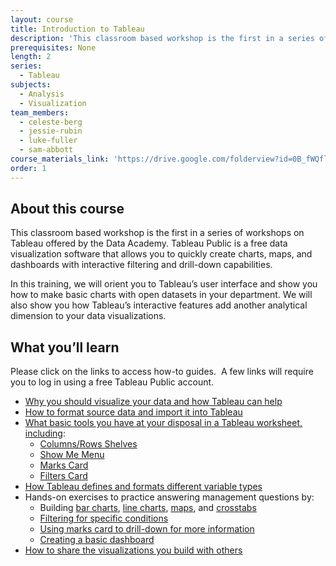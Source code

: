 ```yaml
---
layout: course
title: Introduction to Tableau
description: 'This classroom based workshop is the first in a series of workshops on Tableau offered by the Data Academy.  Tableau Public is a free data visualization software that allows you to quickly create charts, maps, and dashboards with interactive filtering and drill-down capabilities.'
prerequisites: None
length: 2
series:
  - Tableau
subjects:
  - Analysis
  - Visualization
team_members:
  - celeste-berg
  - jessie-rubin
  - luke-fuller
  - sam-abbott
course_materials_link: 'https://drive.google.com/folderview?id=0B_fWQflTbiRwTVhqYmNDaXBOcjQ&usp=sharing'
order: 1
---
```



## About this course

This classroom based workshop is the first in a series of workshops on Tableau offered by the Data Academy. Tableau Public is a free data visualization software that allows you to quickly create charts, maps, and dashboards with interactive filtering and drill-down capabilities.

In this training, we will orient you to Tableau’s user interface and show you how to make basic charts with open datasets in your department. We will also show you how Tableau’s interactive features add another analytical dimension to your data visualizations.

## What you’ll learn

Please click on the links to access how-to guides.&nbsp; A few links will require you to log in using a free Tableau Public account.

* [Why you should visualize your data and how Tableau can help](http://www.tableau.com/learn/tutorials/on-demand/getting-started?signin=2eef25056a4473a83a6529b1c5d5353f)
* [How to format source data and import it into Tableau](http://www.tableau.com/learn/tutorials/on-demand/data-prep-text-and-excel-files?signin=72bd892169df0bda86f5bbdbce40b0a9)
* [What basic tools you have at your disposal in a Tableau worksheet, including](http://www.tableau.com/learn/tutorials/on-demand/tableau-interface?signin=6294b9d2da0f05f4afc438f018ec5756):
  * [Columns/Rows Shelves](http://onlinehelp.tableau.com/current/pro/online/windows/en-us/help.htm#buildmanual_shelves.html%3FTocPath%3DBuilding%2520Data%2520Views%7CBuilding%2520Views%2520Manually%7CShelves%2520and%2520Cards%7C_____0)
  * [Show Me Menu](http://onlinehelp.tableau.com/current/pro/online/windows/en-us/help.htm#buildauto_showme.html%3FTocPath%3DBuilding%2520Data%2520Views%7CBuilding%2520Views%2520Automatically%7C_____1)
  * [Marks Card](http://onlinehelp.tableau.com/current/pro/online/windows/en-us/help.htm#buildmanual_shelves_marks.html)
  * [Filters Card](http://onlinehelp.tableau.com/current/pro/online/windows/en-us/help.htm#filtering.html%3FTocPath%3DBuilding%2520Data%2520Views%7CFiltering%7C_____0)
* [How Tableau defines and formats different variable types](http://onlinehelp.tableau.com/current/pro/online/windows/en-us/help.htm#datafields_typesandroles_dataroles.html)
* Hands-on exercises to practice answering management questions by:
  * Building [bar charts](http://onlinehelp.tableau.com/current/pro/online/windows/en-us/help.htm#buildexamples_bar.html%3FTocPath%3DBuilding%2520Data%2520Views%7CBuild-It-Yourself%2520Exercises%7C_____1), [line charts](http://onlinehelp.tableau.com/current/pro/online/windows/en-us/help.htm#buildexamples_line.html%3FTocPath%3DBuilding%2520Data%2520Views%7CBuild-It-Yourself%2520Exercises%7C_____3), [maps](http://www.tableau.com/learn/tutorials/on-demand/getting-started-mapping?signin=aa03c1bb2cd0297dc57257bcba159713), and [crosstabs](http://onlinehelp.tableau.com/current/pro/online/windows/en-us/help.htm#build_auto.html%3FTocPath%3DBuilding%2520Data%2520Views%7CBuilding%2520Views%2520Automatically%7C_____0)
  * [Filtering for specific conditions](http://www.tableau.com/learn/tutorials/on-demand/ways-filter?signin=42b4a2e659aba58bda7faa8049c2fab2)
  * [Using marks card to drill-down for more information](http://www.tableau.com/learn/tutorials/on-demand/getting-started-visual-analytics)
  * [Creating a basic dashboard](http://www.tableau.com/learn/tutorials/on-demand/building-dashboard?signin=abfac91951e18c991976ce7091f6c1b2)
* [How to share the visualizations you build with others](http://www.tableau.com/learn/tutorials/on-demand/getting-started-tableau-server-and-tableau-online?signin=a17b7025b9293339f7a665f25fe6b9ba)
